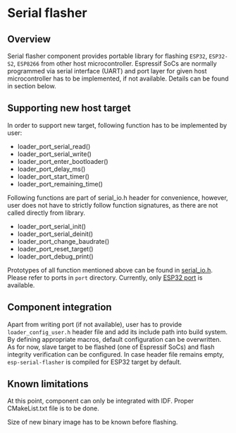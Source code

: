 # Serial flasher

## Overview

Serial flasher component provides portable library for flashing `ESP32`, `ESP32-S2`, `ESP8266` from other host microcontroller. Espressif SoCs are normally programmed via serial interface (UART) and port layer for given host microcontroller has to be implemented, if not available. Details can be found in section below.


## Supporting new host target

In order to support new target, following function has to be implemented by user:

* loader_port_serial_read()
* loader_port_serial_write()
* loader_port_enter_bootloader()
* loader_port_delay_ms()
* loader_port_start_timer()
* loader_port_remaining_time()

Following functions are part of serial_io.h header for convenience, however, user does not have to strictly follow function signatures, as there are not called directly from library. 

* loader_port_serial_init()
* loader_port_serial_deinit()
* loader_port_change_baudrate()
* loader_port_reset_target()
* loader_port_debug_print()

Prototypes of all function mentioned above can be found in [serial_io.h](include/serial_io.h).
Please refer to ports in `port` directory. Currently, only [ESP32 port](port/esp32_uart.c) is available.

## Component integration

Apart from writing port (if not available), user has to provide `loader_config_user.h` header file and add its include path into build system. By defining appropriate macros, default configuration can be overwritten. As for now, slave target to be flashed (one of Espressif SoCs) and flash integrity verification can be configured. In case header file remains empty, `esp-serial-flasher` is compiled for ESP32 target by default.

## Known limitations

At this point, component can only be integrated with IDF. Proper CMakeList.txt file is to be done.   

Size of new binary image has to be known before flashing.
